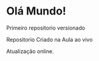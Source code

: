 # Olá Mundo!

 Primeiro repositorio versionado

Repositorio Criado na Aula ao vivo

Atualização online.
